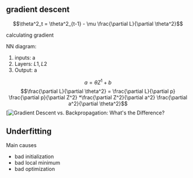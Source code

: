 ## gradient descent
$$\theta^2_t = \theta^2_{t-1} - \mu \frac{\partial L}{\partial \theta^2}$$

calculating gradient

NN diagram:
1. inputs: a
2. Layers: $L1, L2$
3. Output: a

$$a = \theta Z^1 + b$$
$$\frac{\partial L}{\partial \theta^2} = \frac{\partial L}{\partial p} \frac{\partial p}{\partial Z^2} *\frac{\partial Z^2}{\partial a^2} \frac{\partial a^2}{\partial \theta^2}$$ [![Gradient Descent vs. Backpropagation: What's the Difference?](https://editor.analyticsvidhya.com/uploads/18870backprop2.png)

## Underfitting
Main causes
- bad initialization
- bad local minimum
- bad optimization